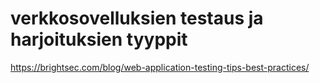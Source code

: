 # verkkosovelluksien testaus ja harjoituksien tyyppit

https://brightsec.com/blog/web-application-testing-tips-best-practices/
